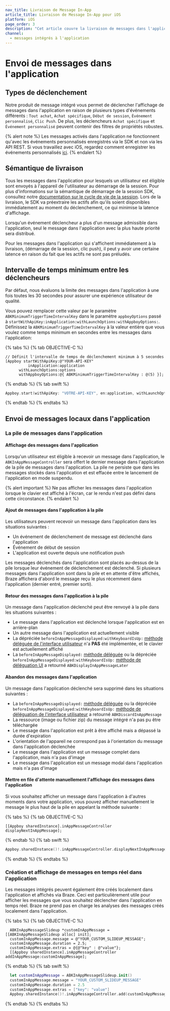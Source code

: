 ```yaml
---
nav_title: Livraison de Message In-App
article_title: Livraison de Message In-App pour iOS
platform: iOS
page_order: 3
description: "Cet article couvre la livraison de messages dans l'application iOS, la liste des différents types de déclenchements, la sémantique de livraison et les étapes de déclenchement d'événements."
channel:
  - messages intégrés à l'application
---
```


# Envoi de messages dans l'application

## Types de déclenchement

Notre produit de message intégré vous permet de déclencher l'affichage de messages dans l'application en raison de plusieurs types d'événements différents : `Tout achat`, `Achat spécifique`, `Début de session`, `Événement personnalisé`, `Clic Push`.  De plus, les déclencheurs `Achat spécifique` et `Événement personnalisé` peuvent contenir des filtres de propriétés robustes.

{% alert note %}
Les messages activés dans l'application ne fonctionnent qu'avec les événements personnalisés enregistrés via le SDK et non via les API REST. Si vous travaillez avec iOS, regardez comment enregistrer les événements personnalisés [ici]({{site.baseurl}}/developer_guide/platform_integration_guides/ios/analytics/tracking_custom_events/#tracking-custom-events).
{% endalert %}

## Sémantique de livraison

Tous les messages dans l'application pour lesquels un utilisateur est éligible sont envoyés à l'appareil de l'utilisateur au démarrage de la session. Pour plus d'informations sur la sémantique de démarrage de la session SDK, consultez notre [documentation sur le cycle de vie de la session][45]. Lors de la livraison, le SDK va préextraire les actifs afin qu'ils soient disponibles immédiatement au moment du déclenchement, ce qui minimise la latence d'affichage.

Lorsqu'un événement déclencheur a plus d'un message admissible dans l'application, seul le message dans l'application avec la plus haute priorité sera distribué.

Pour les messages dans l'application qui s'affichent immédiatement à la livraison, (démarrage de la session, clic push), il peut y avoir une certaine latence en raison du fait que les actifs ne sont pas préludés.

## Intervalle de temps minimum entre les déclencheurs

Par défaut, nous évaluons la limite des messages dans l'application à une fois toutes les 30 secondes pour assurer une expérience utilisateur de qualité.

Vous pouvez remplacer cette valeur par le paramètre `ABKMinimumTriggerTimeIntervalKey` dans le paramètre `appboyOptions` passé à `startWithApiKey:inApplication:withLaunchOptions:withAppboyOptions:`. Définissez la `ABKMinimumTriggerTimeIntervalKey` à la valeur entière que vous voulez comme temps minimum en secondes entre les messages dans l'application:

{% tabs %}
{% tab OBJECTIVE-C %}

```objc
// Définit l'intervalle de temps de déclenchement minimum à 5 secondes
[Appboy startWithApiKey:@"YOUR-API-KEY"
          inApplication:application
      withLaunchOptions:options
      withAppboyOptions:@{ ABKMinimumTriggerTimeIntervalKey : @(5) }];
```

{% endtab %}
{% tab swift %}

```swift
Appboy.start(withApiKey: "VOTRE-API-KEY", en:application, withLaunchOptions:launchOptions, withAppboyOptions:[ABKMinimumTriggerTimeIntervalKey : 5])
```

{% endtab %}
{% endtabs %}

## Envoi de messages locaux dans l'application

### La pile de messages dans l'application

#### Affichage des messages dans l'application

Lorsqu'un utilisateur est éligible à recevoir un message dans l'application, le `ABKInAppMessageController` sera offert le dernier message dans l'application de la pile de messages dans l'application. La pile ne persiste que dans les messages stockés dans l'application et est effacée entre le lancement de l'application en mode suspendu.

{% alert important %}
Ne pas afficher les messages dans l'application lorsque le clavier est affiché à l'écran, car le rendu n'est pas défini dans cette circonstance.
{% endalert %}

#### Ajout de messages dans l'application à la pile

Les utilisateurs peuvent recevoir un message dans l'application dans les situations suivantes :

- Un événement de déclenchement de message est déclenché dans l'application
- Événement de début de session
- L'application est ouverte depuis une notification push

Les messages déclenchés dans l'application sont placés au-dessus de la pile lorsque leur événement de déclenchement est déclenché. Si plusieurs messages dans l'application sont dans la pile et en attente d'être affichés, Braze affichera d'abord le message reçu le plus récemment dans l'application (dernier entré, premier sorti).

#### Retour des messages dans l'application à la pile

Un message dans l'application déclenché peut être renvoyé à la pile dans les situations suivantes :

- Le message dans l'application est déclenché lorsque l'application est en arrière-plan
- Un autre message dans l'application est actuellement visible
- La dépréciée `beforeInAppMessageDisplayed:withKeyboardIsUp:` [méthode déléguée de l'interface utilisateur][38] n'a **PAS** été implémentée, et le clavier est actuellement affiché
- La `beforeInAppMessageDisplayed:` [méthode déléguée][30] ou la dépréciée `beforeInAppMessageDisplayed:withKeyboardIsUp:` [méthode de déléguation UI][38] a retourné `ABKDisplayInAppMessageLater`

#### Abandon des messages dans l'application

Un message dans l'application déclenché sera supprimé dans les situations suivantes :

- La `beforeInAppMessageDisplayed:` [méthode déléguée][30] ou la dépréciée `beforeInAppMessageDisplayed:withKeyboardIsUp:` [méthode de déléguation de l'interface utilisateur][38] a retourné `ABKDiscardInAppMessage`
- La ressource (image ou fichier zip) du message intégré n'a pas pu être téléchargée
- Le message dans l'application est prêt à être affiché mais a dépassé la durée d'expiration
- L'orientation de l'appareil ne correspond pas à l'orientation du message dans l'application déclenchée
- Le message dans l'application est un message complet dans l'application, mais n'a pas d'image
- Le message dans l'application est un message modal dans l'application mais n'a pas d'image

#### Mettre en file d'attente manuellement l'affichage des messages dans l'application

Si vous souhaitez afficher un message dans l'application à d'autres moments dans votre application, vous pouvez afficher manuellement le message le plus haut de la pile en appelant la méthode suivante :

{% tabs %}
{% tab OBJECTIVE-C %}

```objc
[[Appboy sharedInstance].inAppMessageController displayNextInAppMessage];
```

{% endtab %}
{% tab swift %}

```swift
Appboy.sharedInstance()!.inAppMessageController.displayNextInAppMessage()
```

{% endtab %}
{% endtabs %}

### Création et affichage de messages en temps réel dans l'application

Les messages intégrés peuvent également être créés localement dans l'application et affichés via Braze. Ceci est particulièrement utile pour afficher les messages que vous souhaitez déclencher dans l'application en temps réel. Braze ne prend pas en charge les analyses des messages créés localement dans l'application.

{% tabs %}
{% tab OBJECTIVE-C %}

```objc
  ABKInAppMessageSlideup *customInAppMessage = [[ABKInAppMessageSlideup alloc] init];
  customInAppMessage.message = @"YOUR_CUSTOM_SLIDEUP_MESSAGE";
  customInAppMessage.duration = 2.5;
  customInAppMessage.extras = @{@"key" : @"value"};
  [[Appboy sharedInstance].inAppMessageController addInAppMessage:customInAppMessage];
```

{% endtab %}
{% tab swift %}

```swift
  let customInAppMessage = ABKInAppMessageSlideup.init()
  customInAppMessage.message = "YOUR_CUSTOM_SLIDEUP_MESSAGE"
  customInAppMessage.duration = 2.5
  customInAppMessage.extras = ["key": "value"]
  Appboy.sharedInstance()!.inAppMessageController.add(customInAppMessage)
```

{% endtab %}
{% endtabs %}

[30]: #in-app-message-controller-delegate
[38]: #in-app-mssage-ui-delegate
[38]: #in-app-mssage-ui-delegate
[38]: #in-app-mssage-ui-delegate
[45]: {{site.baseurl}}/developer_guide/platform_integration_guides/ios/analytics/tracking_sessions/#session-lifecycle
